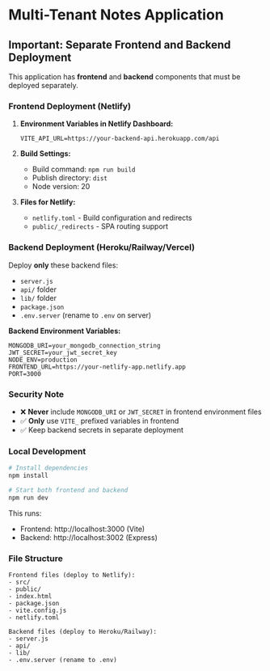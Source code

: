 # Multi-Tenant Notes Application

## Important: Separate Frontend and Backend Deployment

This application has **frontend** and **backend** components that must be deployed separately.

### Frontend Deployment (Netlify)

1. **Environment Variables in Netlify Dashboard:**
   ```
   VITE_API_URL=https://your-backend-api.herokuapp.com/api
   ```

2. **Build Settings:**
   - Build command: `npm run build`
   - Publish directory: `dist`
   - Node version: 20

3. **Files for Netlify:**
   - `netlify.toml` - Build configuration and redirects
   - `public/_redirects` - SPA routing support

### Backend Deployment (Heroku/Railway/Vercel)

Deploy **only** these backend files:
- `server.js`
- `api/` folder
- `lib/` folder
- `package.json`
- `.env.server` (rename to `.env` on server)

**Backend Environment Variables:**
```
MONGODB_URI=your_mongodb_connection_string
JWT_SECRET=your_jwt_secret_key
NODE_ENV=production
FRONTEND_URL=https://your-netlify-app.netlify.app
PORT=3000
```

### Security Note

- ❌ **Never** include `MONGODB_URI` or `JWT_SECRET` in frontend environment files
- ✅ **Only** use `VITE_` prefixed variables in frontend
- ✅ Keep backend secrets in separate deployment

### Local Development

```bash
# Install dependencies
npm install

# Start both frontend and backend
npm run dev
```

This runs:
- Frontend: http://localhost:3000 (Vite)
- Backend: http://localhost:3002 (Express)

### File Structure

```
Frontend files (deploy to Netlify):
- src/
- public/
- index.html
- package.json
- vite.config.js
- netlify.toml

Backend files (deploy to Heroku/Railway):
- server.js
- api/
- lib/
- .env.server (rename to .env)
```